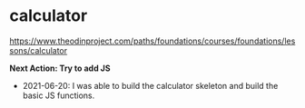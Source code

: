 # calculator
https://www.theodinproject.com/paths/foundations/courses/foundations/lessons/calculator

**Next Action: Try to add JS**

- 2021-06-20: I was able to build the calculator skeleton and build the basic JS functions.  
